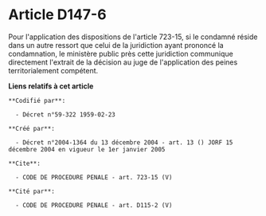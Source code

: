 # Article D147-6

Pour l'application des dispositions de l'article 723-15, si le condamné réside dans un autre ressort que celui de la
juridiction ayant prononcé la condamnation, le ministère public près cette juridiction communique directement l'extrait de la
décision au juge de l'application des peines territorialement compétent.

**Liens relatifs à cet article**

	**Codifié par**:

	  - Décret n°59-322 1959-02-23

	**Créé par**:

	  - Décret n°2004-1364 du 13 décembre 2004 - art. 13 () JORF 15 décembre 2004 en vigueur le 1er janvier 2005

	**Cite**:

	  - CODE DE PROCEDURE PENALE - art. 723-15 (V)

	**Cité par**:

	  - CODE DE PROCEDURE PENALE - art. D115-2 (V)
